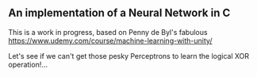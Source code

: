 ## An implementation of a Neural Network in C

This is a work in progress, based on Penny de Byl's fabulous https://www.udemy.com/course/machine-learning-with-unity/

Let's see if we can't get those pesky Perceptrons to learn the logical XOR operation!...
